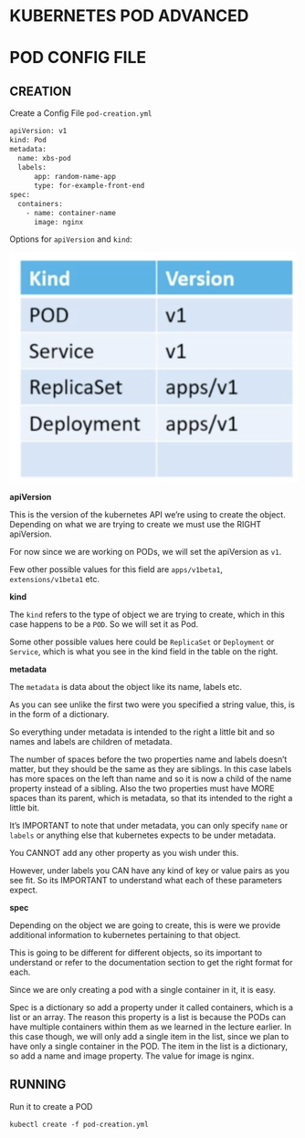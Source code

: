 # KUBERNETES POD ADVANCED


# POD CONFIG FILE

## CREATION

Create a Config File `pod-creation.yml`
```
apiVersion: v1
kind: Pod
metadata:
  name: xbs-pod
  labels:
      app: random-name-app
      type: for-example-front-end
spec:
  containers:
    - name: container-name
      image: nginx
```

Options for `apiVersion` and `kind`:

![Options for apiVersion and kind](https://github.com/propalparolnapervom/OVERALL/blob/master/Pictures/pod_apiversion_kind.png "Options for apiVersion and kind")

**apiVersion**

This is the version of the kubernetes API we’re using to create the object. Depending on what we are trying to create we must use the RIGHT apiVersion. 

For now since we are working on PODs, we will set the apiVersion as `v1`. 

Few other possible values for this field are `apps/v1beta1`, `extensions/v1beta1` etc. 


**kind**

The `kind` refers to the type of object we are trying to create, which in this case happens to be a `POD`. So we will set it as Pod. 

Some other possible values here could be `ReplicaSet` or `Deployment` or `Service`, which is what you see in the kind field in the table on the right.


**metadata**

The `metadata` is data about the object like its name, labels etc. 

As you can see unlike the first two were you specified a string value, this, is in the form of a dictionary. 

So everything under metadata is intended to the right a little bit and so names and labels are children of metadata. 

The number of spaces before the two properties name and labels doesn’t matter, but they should be the same as they are siblings. In this case labels has more spaces on the left than name and so it is now a child of the name property instead of a sibling. Also the two properties must have MORE spaces than its parent, which is metadata, so that its intended to the right a little bit. 

It’s IMPORTANT to note that under metadata, you can only specify `name` or `labels` or anything else that kubernetes expects to be under metadata. 

You CANNOT add any other property as you wish under this. 

However, under labels you CAN have any kind of key or value pairs as you see fit. So its IMPORTANT to understand what each of these parameters expect.


**spec**

Depending on the object we are going to create, this is were we provide additional information to kubernetes pertaining to that object. 

This is going to be different for different objects, so its important to understand or refer to the documentation section to get the right format for each. 

Since we are only creating a pod with a single container in it, it is easy. 

Spec is a dictionary so add a property under it called containers, which is a list or an array. The reason this property is a list is because the PODs can have multiple containers within them as we learned in the lecture earlier. In this case though, we will only add a single item in the list, since we plan to have only a single container in the POD. The item in the list is a dictionary, so add a name and image property. The value for image is nginx.



##  RUNNING

Run it to create a POD
```
kubectl create -f pod-creation.yml
```









































